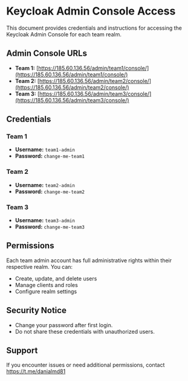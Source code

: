 # Keycloak Admin Console Access

This document provides credentials and instructions for accessing the Keycloak Admin Console for each team realm.

## Admin Console URLs

- **Team 1:** [https://185.60.136.56/admin/team1/console/](https://185.60.136.56/admin/team1/console/)
- **Team 2:** [https://185.60.136.56/admin/team2/console/](https://185.60.136.56/admin/team2/console/)
- **Team 3:** [https://185.60.136.56/admin/team3/console/](https://185.60.136.56/admin/team3/console/)

## Credentials

### Team 1

- **Username:** `team1-admin`
- **Password:** `change-me-team1`

### Team 2

- **Username:** `team2-admin`
- **Password:** `change-me-team2`

### Team 3

- **Username:** `team3-admin`
- **Password:** `change-me-team3`

## Permissions

Each team admin account has full administrative rights within their respective realm. You can:

- Create, update, and delete users
- Manage clients and roles
- Configure realm settings

## Security Notice

- Change your password after first login.
- Do not share these credentials with unauthorized users.

## Support

If you encounter issues or need additional permissions, contact <https://t.me/danialmd81>
